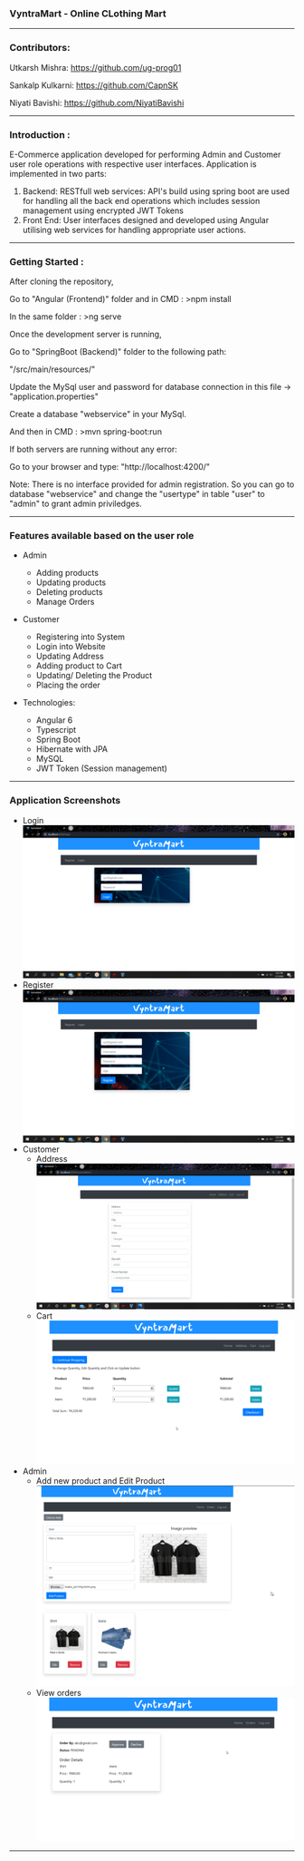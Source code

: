 ### VyntraMart - Online CLothing Mart

----------
### Contributors:
Utkarsh Mishra: https://github.com/ug-prog01

Sankalp Kulkarni: https://github.com/CapnSK

Niyati Bavishi: https://github.com/NiyatiBavishi


----------
### Introduction :

E-Commerce application developed for performing Admin and Customer user role operations with respective user interfaces. Application is implemented in two parts:
1. Backend: RESTfull web services: API's build using spring boot are used for handling all the back end operations which includes session management using encrypted JWT Tokens 
2. Front End: User interfaces designed and developed using Angular utilising web services for handling appropriate user actions.

----------
### Getting Started :

After cloning the repository,

Go to "Angular (Frontend)" folder and in CMD : >npm install 

In the same folder : >ng serve

Once the development server is running,

Go to "SpringBoot (Backend)" folder to the following path:

"/src/main/resources/"

Update the MySql user and password for database connection in this file  -> "application.properties"

Create a database "webservice" in your MySql.

And then in CMD : >mvn spring-boot:run

If both servers are running without any error:

Go to your browser and type: "http://localhost:4200/"

Note: There is no interface provided for admin registration. So you can go to database "webservice" and change the "usertype" in table "user" to "admin" to grant admin priviledges.

----------
### Features available based on the user role
* Admin
  * Adding products
  * Updating products
  * Deleting products
  * Manage Orders
* Customer
  * Registering into System
  * Login into Website
  * Updating Address
  * Adding product to Cart
  * Updating/ Deleting the Product
  * Placing the order

* Technologies: 
  * Angular 6
  * Typescript
  * Spring Boot
  * Hibernate with JPA 
  * MySQL
  * JWT Token (Session management)

----------
### Application Screenshots
* Login 
    <img src = "./Screenshots/Login.png">
* Register 
    <img src = "./Screenshots/Register.png">
* Customer
    * Address 
        <img src = "./Screenshots/Address.png">
    * Cart 
        <img src = "./Screenshots/UpdateCart.png">
* Admin
    * Add new product and Edit Product
        <img src = "./Screenshots/AdminAddProduct.png">
    * View orders 
        <img src ="./Screenshots/ViewOrder.png">
---------
